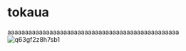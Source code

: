 # tokaua
aaaaaaaaaaaaaaaaaaaaaaaaaaaaaaaaaaaaaaaaaaaaaaaaa
![q63gf2z8h7sb1](https://github.com/tokaualol/tokaualol/assets/72284608/6ef72bb8-d991-4318-86b4-3f393f2b290a)
